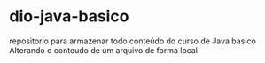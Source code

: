 # dio-java-basico
repositorio para armazenar todo conteúdo do curso de Java basico
Alterando o conteudo de um arquivo de forma local